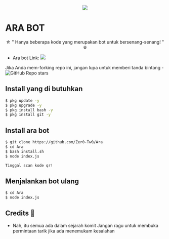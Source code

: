 <p align="center">
  <img src="https://coolthemestores.com/wp-content/uploads/2020/12/zero-two-feature.jpg">
</p>

# ARA BOT

<p align="center">
☆ " Hanya beberapa kode yang merupakan bot untuk bersenang-senang! " ☆
</p>

* Ara bot Link:  <a href="https://wa.me/6285852335038" alt="Ara"> <img src="https://img.shields.io/badge/%F0%9F%A4%96%20-AraBot-brightgreen" /> </a>

Jika Anda mem-forking repo ini, jangan lupa untuk memberi tanda bintang - <img alt="GitHub Repo stars" src="https://img.shields.io/github/stars/Zer0-Tw0/Ara?color=white&label=%F0%9F%8C%9F%20star">

## Install yang di butuhkan

```sh
$ pkg update -y
$ pkg upgrade -y
$ pkg install bash -y
$ pkg install git -y
```
## Install ara bot

```sh
$ git clone https://github.com/Zer0-Tw0/Ara
$ cd Ara
$ bash install.sh
$ node index.js

Tinggal scan kode qr!
```
## Menjalankan bot ulang

```sh
$ cd Ara
$ node index.js
```

## Credits 📍
* Nah, itu semua ada dalam sejarah komit
Jangan ragu untuk membuka permintaan tarik jika ada menemukam kesalahan
